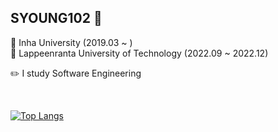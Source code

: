 ## SYOUNG102 🐤

🏫 Inha University (2019.03 ~ )<br>
🏫 Lappeenranta University of Technology (2022.09 ~ 2022.12) <br>

✏️ I study Software Engineering

<br>

[![Top Langs](https://github-readme-stats.vercel.app/api/top-langs/?username=syoung102&hide=jupyter%20notebook&layout=compact)](https://github.com/anuraghazra/github-readme-stats)



<!--
**syoung102/syoung102** is a ✨ _special_ ✨ repository because its `README.md` (this file) appears on your GitHub profile.

Here are some ideas to get you started:

- 🔭 I’m currently working on ...
- 🌱 I’m currently learning ...
- 👯 I’m looking to collaborate on ...
- 🤔 I’m looking for help with ...
- 💬 Ask me about ...
- 📫 How to reach me: ...
- 😄 Pronouns: ...
- ⚡ Fun fact: ...
-->


